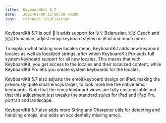 ```yaml
---
title:  KeyboardKit 5.7
date:   2022-01-08 12:00:00 +0100
tags:   releases localization
---
```


KeyboardKit 5.7 is out! 🚀 It adds support for 🇧🇾 Belarusian, 🇨🇿 Czech and 🇷🇴 Romanian, adjust emoji keyboard styles on iPad and much more.

To explain what adding new locales mean, KeyboardKit adds new keyboard locales as well as localized strings, after which KeyboardKit Pro adds full system keyboard support for all new locales. This means that with KeyboardKit, you get access to the locales and their localized content, while KeyboardKit Pro lets you create system keyboards for the locales.

KeyboardKit 5.7 also adjusts the emoji keyboard design on iPad, making the previously quite small emojis larger, to look more like the native emoji keyboards. Note that the emoji keyboard views are fully customizable and that this adjustment just tweaks the standard styles for iPad and iPad Pro, portrait and landscape.

KeyboardKit 5.7 also adds more String and Character utils for detecting and handling emojis, and adds an accidentally missing emoji.